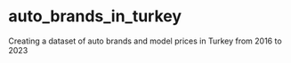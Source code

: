 # auto_brands_in_turkey
Creating a dataset of auto brands and model prices in Turkey from 2016 to 2023
